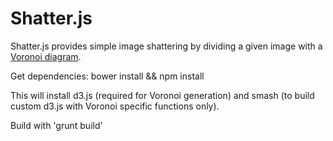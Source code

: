 Shatter.js
==========

Shatter.js provides simple image shattering by dividing a given 
image with a [Voronoi diagram](http://en.wikipedia.org/wiki/Voronoi_diagram).

Get dependencies:
bower install && npm install

This will install d3.js (required for Voronoi generation) and 
smash (to build custom d3.js with Voronoi specific functions only).

Build with 'grunt build'
